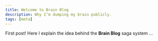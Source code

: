 ```yaml
---
title: Welcome to Brain Blog
description: Why I’m dumping my brain publicly.
tags: [meta]
---
```


First post! Here I explain the idea behind the **Brain Blog** saga system …
